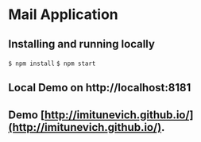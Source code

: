 # Mail Application

## Installing and running locally
`$ npm install`
`$ npm start`

## Local Demo on http://localhost:8181

## Demo [http://imitunevich.github.io/](http://imitunevich.github.io/).